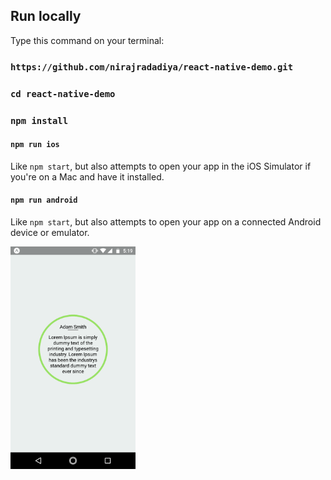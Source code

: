 ## Run locally
Type this command on your terminal:

### `https://github.com/nirajradadiya/react-native-demo.git`
### `cd react-native-demo`
### `npm install`
#### `npm run ios`

Like `npm start`, but also attempts to open your app in the iOS Simulator if you're on a Mac and have it installed.

#### `npm run android`

Like `npm start`, but also attempts to open your app on a connected Android device or emulator.

<img src="https://github.com/nirajradadiya/react-native-demo/blob/master/screen.png" width="200"/>
